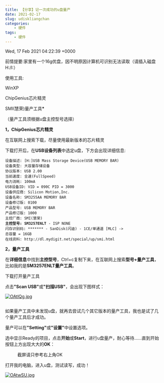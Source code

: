 ```yaml
---
title: 【分享】记一次成功的u盘量产
date: 2021-02-17
slug: udiskliangchan
categories: 
    - 硬件
tags:
    - 硬件
---
```


Wed, 17 Feb 2021 04:22:39 +0000
<p>前情提要:家里有一个16g优盘，因不明原因计算机可识别无法读取（请插入磁盘H:/I:）</p>
<!-- /wp:paragraph -->

<!-- wp:paragraph -->
<p>使用工具:</p>
<!-- /wp:paragraph -->

<!-- wp:paragraph -->
<p>WinXP</p>
<!-- /wp:paragraph -->

<!-- wp:paragraph -->
<p>ChipGenius芯片精灵</p>
<!-- /wp:paragraph -->

<!-- wp:paragraph -->
<p>SMI(慧荣)量产工具<strong>*</strong></p>
<!-- /wp:paragraph -->

<!-- wp:paragraph -->
<p><span class="has-inline-color has-cyan-bluish-gray-color">（量产工具须根据u盘主控型号选择）</span></p>
<!-- /wp:paragraph -->

<!-- wp:paragraph -->
<p></p>
<!-- /wp:paragraph -->

<!-- wp:paragraph -->
<p><strong>1，ChipGenius芯片精灵</strong></p>
<!-- /wp:paragraph -->

<!-- wp:paragraph -->
<p>在互联网上搜索下载，尽量使用最新版本的芯片精灵</p>
<!-- /wp:paragraph -->

<!-- wp:paragraph -->
<p>下载打开后，在<strong>USB设备列表</strong>中选定u盘，下方会出现详细信息:</p>
<!-- /wp:paragraph -->

<!-- wp:code -->
<pre class="wp-block-code"><code>设备描述: &#91;H:]USB Mass Storage Device(USB MEMORY BAR)　
设备类型: 大容量存储设备　
协议版本: USB 2.00　
当前速度: 全速(FullSpeed)　
电力消耗: 100mA 
USB设备ID: VID = 090C PID = 3000
设备供应商: Silicon Motion,Inc.　
设备名称: SM3255AA MEMORY BAR
设备修订版: 0100　
产品型号: USB MEMORY BAR
产品修订版: 1000　
主控厂商: SMI(慧荣)　
<strong>主控型号: SM3257ENLT</strong> - ISP NONE
闪存识别码: ******* - SanDisk(闪迪) - 1CE/单通道 &#91;MLC] -> 
总容量 = 16GB　
在线资料: http://dl.mydigit.net/special/up/smi.html</code></pre>
<!-- /wp:code -->

<!-- wp:paragraph -->
<p><strong>2，量产工具</strong></p>
<!-- /wp:paragraph -->

<!-- wp:paragraph -->
<p>在<strong>详细信息</strong>中找到<strong>主控型号</strong>，Ctrl+c复制下来，在互联网上搜索<strong>型号+量产工具</strong>，比如我的是<strong>SM3257ENLT量产工具</strong>。</p>
<!-- /wp:paragraph -->

<!-- wp:paragraph -->
<p>下载打开量产工具</p>
<!-- /wp:paragraph -->

<!-- wp:paragraph -->
<p>点击<strong>"Scan USB"</strong>或<strong>"扫描USB"</strong>，会出现下图样式：</p>
<!-- /wp:paragraph -->

[![OAtlQg.jpg](https://s1.ax1x.com/2022/05/03/OAtlQg.jpg)](https://imgtu.com/i/OAtlQg)

<!-- wp:image {"id":59,"sizeSlug":"large","linkDestination":"attachment"} -->
<figure class="wp-block-image size-large"><a href="http://wuko.top/?attachment_id=59"><img src="http://wuko.top/wp-content/uploads/2021/02/Screenshot_20210217113019_compress97-1024x751.jpg" alt="" class="wp-image-59"/></a></figure>
<!-- /wp:image -->

<!-- wp:paragraph -->
<p>如果量产工具中未发现u盘，就再去尝试几个其它版本的量产工具，我也是试了几个量产工具后才成功。</p>
<!-- /wp:paragraph -->

<!-- wp:paragraph -->
<p>量产可以在<strong>"Setting"</strong>或<strong>"设置"</strong>中设置选项。</p>
<!-- /wp:paragraph -->

<!-- wp:paragraph -->
<p>选中显示Ready的项目，点击<strong>开始</strong>或<strong>Start</strong>，进行u盘量产，耐心等待……直到开始按钮上方出现大大的<strong>OK</strong>：</p>
<!-- /wp:paragraph -->

<!-- wp:image {"id":60,"sizeSlug":"large","linkDestination":"attachment"} -->
<figure class="wp-block-image size-large"><a href="http://wuko.top/?attachment_id=60"><img src="http://wuko.top/wp-content/uploads/2021/02/Screenshot_20210217113256_compress78-1024x758.jpg" alt="" class="wp-image-60"/></a><figcaption><span class="has-inline-color has-cyan-bluish-gray-color">截屏请只参考右上角OK</span></figcaption></figure>
<!-- /wp:image -->

<!-- wp:paragraph -->
<p>打开我的电脑，进入u盘，测试读写，成功！</p>
<!-- /wp:paragraph -->

[![OAtwSU.jpg](https://s1.ax1x.com/2022/05/03/OAtwSU.jpg)](https://imgtu.com/i/OAtwSU)